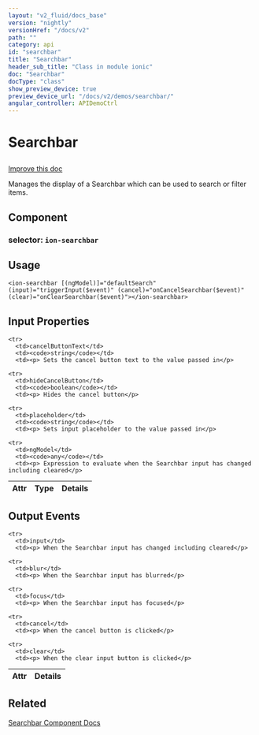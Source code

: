 ```yaml
---
layout: "v2_fluid/docs_base"
version: "nightly"
versionHref: "/docs/v2"
path: ""
category: api
id: "searchbar"
title: "Searchbar"
header_sub_title: "Class in module ionic"
doc: "Searchbar"
docType: "class"
show_preview_device: true
preview_device_url: "/docs/v2/demos/searchbar/"
angular_controller: APIDemoCtrl 
---
```










<h1 class="api-title">


Searchbar






</h1>

<a class="improve-v2-docs" href='http://github.com/driftyco/ionic/edit/2.0/ionic/components/searchbar/searchbar.ts#L30'>
Improve this doc
</a>






<p>Manages the display of a Searchbar which can be used to search or filter items.</p>


<h2>Component</h2>
<h3>selector: <code>ion-searchbar</code></h3>
<!-- @usage tag -->

<h2>Usage</h2>

<pre><code class="lang-html">&lt;ion-searchbar [(ngModel)]=&quot;defaultSearch&quot; (input)=&quot;triggerInput($event)&quot; (cancel)=&quot;onCancelSearchbar($event)&quot; (clear)=&quot;onClearSearchbar($event)&quot;&gt;&lt;/ion-searchbar&gt;
</code></pre>




<!-- @property tags -->



<!-- instance methods on the class -->
<!-- input methods on the class -->
<h2>Input Properties</h2>
<table class="table param-table" style="margin:0;">
  <thead>
    <tr>
      <th>Attr</th>
      <th>Type</th>
      <th>Details</th>
    </tr>
  </thead>
  <tbody>
    
    <tr>
      <td>cancelButtonText</td>
      <td><code>string</code></td>
      <td><p> Sets the cancel button text to the value passed in</p>
</td>
    </tr>
    
    <tr>
      <td>hideCancelButton</td>
      <td><code>boolean</code></td>
      <td><p> Hides the cancel button</p>
</td>
    </tr>
    
    <tr>
      <td>placeholder</td>
      <td><code>string</code></td>
      <td><p> Sets input placeholder to the value passed in</p>
</td>
    </tr>
    
    <tr>
      <td>ngModel</td>
      <td><code>any</code></td>
      <td><p> Expression to evaluate when the Searchbar input has changed including cleared</p>
</td>
    </tr>
    
  </tbody>
</table>
<!-- output events on the class -->
<h2>Output Events</h2>
<table class="table param-table" style="margin:0;">
  <thead>
    <tr>
      <th>Attr</th>
      <th>Details</th>
    </tr>
  </thead>
  <tbody>
    
    <tr>
      <td>input</td>
      <td><p> When the Searchbar input has changed including cleared</p>
</td>
    </tr>
    
    <tr>
      <td>blur</td>
      <td><p> When the Searchbar input has blurred</p>
</td>
    </tr>
    
    <tr>
      <td>focus</td>
      <td><p> When the Searchbar input has focused</p>
</td>
    </tr>
    
    <tr>
      <td>cancel</td>
      <td><p> When the cancel button is clicked</p>
</td>
    </tr>
    
    <tr>
      <td>clear</td>
      <td><p> When the clear input button is clicked</p>
</td>
    </tr>
    
  </tbody>
</table><!-- related link -->

<h2>Related</h2>

<a href='/docs/v2/components#searchbar'>Searchbar Component Docs</a><!-- end content block -->


<!-- end body block -->

